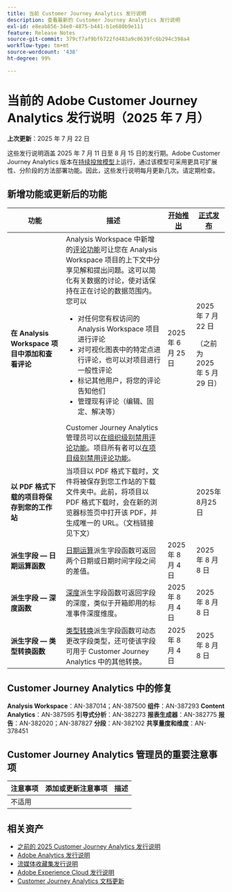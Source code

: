 ```yaml
---
title: 当前 Customer Journey Analytics 发行说明
description: 查看最新的 Customer Journey Analytics 发行说明
exl-id: e8eab856-34e0-4875-b441-b1e680b9e111
feature: Release Notes
source-git-commit: 379cf7af9bf6722fd483a9c0639fc6b294c398a4
workflow-type: tm+mt
source-wordcount: '438'
ht-degree: 99%

---
```


# 当前的 Adobe Customer Journey Analytics 发行说明（2025 年 7 月）

**上次更新**：2025 年 7 月 22 日


这些发行说明涵盖 2025 年 7 月 11 日至 8 月 15 日的发行期。Adobe Customer Journey Analytics 版本在[持续投放模型](releases.md)上运行，通过该模型可采用更具可扩展性、分阶段的方法部署功能。因此，这些发行说明每月更新几次。请定期检查。

## 新增功能或更新后的功能

| 功能 | 描述 | [开始推出](releases.md) | [正式发布](releases.md) |
| ----------- | ---------- | ------- | ---- |
| **在 Analysis Workspace 项目中添加和查看评论** | Analysis Workspace 中新增的[评论功能](https://experienceleague.adobe.com/zh-hans/docs/analytics-platform/using/cja-workspace/build-workspace-project/comment-projects)可让您在 Analysis Workspace 项目的上下文中分享见解和提出问题。这可以简化有关数据的讨论，使对话保持在正在讨论的数据范围内。您可以 <ul><li>对任何您有权访问的 Analysis Workspace 项目进行评论</li><li>对可视化图表中的特定点进行评论，也可以对项目进行一般性评论</li><li>标记其他用户，将您的评论告知他们</li><li>管理现有评论（编辑、固定、解决等）</li></ul>Customer Journey Analytics 管理员可以[在组织级别禁用评论功能](https://experienceleague.adobe.com/zh-hans/docs/analytics-platform/using/cja-workspace/user-preferences#ims-organization-preferences)。项目所有者可以[在项目级别禁用评论功能](https://experienceleague.adobe.com/zh-hans/docs/analytics-platform/using/cja-workspace/build-workspace-project/create-projects)。 | 2025 年 6 月 25 日 | 2025 年 7 月 22 日 <p>（之前为 2025 年 5 月 29 日）</p> |
| **以 PDF 格式下载的项目将保存到您的工作站** | 当项目以 PDF 格式下载时，文件将被保存到您工作站的下载文件夹中。此前，将项目以 PDF 格式下载时，会在新的浏览器标签页中打开该 PDF，并生成唯一的 URL。（文档链接见下文） | | 2025年8月25日 |
| **派生字段 — 日期运算函数** | [日期运算](/help/data-views/derived-fields/derived-fields.md#date-math)派生字段函数可返回两个日期或日期时间字段之间的差值。 | 2025 年 8 月 4 日 | 2025 年 8 月 8 日 |
| **派生字段 — 深度函数** | [深度](/help/data-views/derived-fields/derived-fields.md#depth)派生字段函数可返回字段的深度，类似于开箱即用的标准事件深度维度。 | 2025 年 8 月 4 日 | 2025 年 8 月 8 日 |
| **派生字段 — 类型转换函数** | [类型转换](/help/data-views/derived-fields/derived-fields.md#typecast)派生字段函数可动态更改字段类型，还可使该字段可用于 Customer Journey Analytics 中的其他转换。 | 2025 年 8 月 4 日 | 2025 年 8 月 8 日 |

## Customer Journey Analytics 中的修复

**Analysis Workspace**：AN-387014；AN-387500
**组件**：AN-387293
**Content Analytics**：AN-387595
**引导式分析**：AN-382273
**报表生成器**：AN-382775
**报告**：AN-382020；AN-387827
**分段**：AN-382102
**共享量度和维度**：AN-378451


## Customer Journey Analytics 管理员的重要注意事项

| 注意事项 | 添加或更新注意事项 | 描述 |
| --- | --- | --- |
| 不适用 | | |

## 相关资产

* [之前的 2025 Customer Journey Analytics 发行说明](/help/release-notes/2025.md)
* [Adobe Analytics 发行说明](https://experienceleague.adobe.com/docs/analytics/release-notes/latest.html?lang=zh-hans)
* [流媒体收藏集发行说明](https://experienceleague.adobe.com/docs/media-analytics/using/additional-resources/release-notes.html?lang=zh-hans)
* [Adobe Experience Cloud 发行说明](https://experienceleague.adobe.com/docs/release-notes/experience-cloud/current.html?lang=zh-hans)
* [Customer Journey Analytics 文档更新](/help/release-notes/doc-changes.md)
